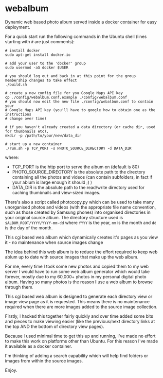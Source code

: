 webalbum
========

Dynamic web based photo album served inside a docker container for easy deployment.

For a quick start run the following commands in the Ubuntu shell (lines starting with `#` are just comments):
```
# install docker
sudo apt-get install docker.io

# add your user to the 'docker' group
sudo usermod -aG docker $USER

# you should log out and back in at this point for the group membership changes to take effect
./build.sh

# create a new config file for you Google Maps API key
cp ./config/webalbum.conf.example ./config/webalbum.conf
# you should now edit the new file ./config/webalbum.conf to contain your
# Google Maps API key (you'll have to google how to obtain one as the instructions
# change over time)

# if you haven't already created a data directory (or cache dir, used for thumbnails etc),
mkdir -p /path/to/your/new/data_dir

# start up a new container
./run.sh -p TCP_PORT -s PHOTO_SOURCE_DIRECTORY -d DATA_DIR
```
where:
 - TCP_PORT is the http port to serve the album on (default is 80) 
 - PHOTO_SOURCE_DIRECTORY is the absolute path to the directory containing all the photos and videos (can contain subfolders, in fact if your ablum is large enough it should ;) )
 - DATA_DIR is the absolute path to the read/write directory used for caching thumbnails and view-sized images.


There's also a script called photocopy.py which can be used to take many unorganised photos
and videos (with the appropriate file name convention, such as those created by Samsung
phones) into organised directories in your original source album. The directory structure
used is `$ALBUM_ROOT/YYYY/YYYY-mm-dd` where `YYYY` is the year, `mm` is the month and `dd` is the
day of the month.

This cgi based web album which dynamically creates it's pages as you view it - no maintenance when
source images change

The idea behind this web album is to reduce the effort required to keep web ablum up to date with
source images that make up the web album. 

For me, every time I took some new photos and copied them to my web server I would have to 
run some web album generator which would take forever, mostly due to my 60,000+ photos in my
personal digital photo album. Having so many photos is the reason I use a web album to browse
through them. 

This cgi based web album is designed to generate each directory view or image view page as it 
is requested. This means there is no maintenance required when there are more images added to
the source image collection. 

Firstly, I hacked this together fairly quickly and over time added some bits and pieces to make
viewing easier (like the previous/next directory links at the top AND the bottom of directory
view pages). 

Because I used minimal time to get this up and running, I've made no effort to make this work
on platforms other than Ubuntu. For this reason I've made it available as a docker container. 

I'm thinking of adding a search capability which will help find folders or images from within
the source images.

Enjoy. 
